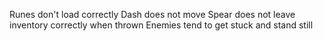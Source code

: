 Runes don't load correctly
Dash does not move
Spear does not leave inventory correctly when thrown
Enemies tend to get stuck and stand still